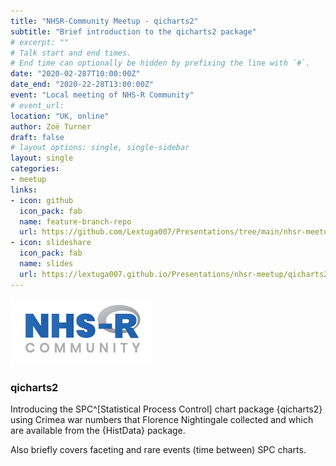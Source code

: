 ```yaml
---
title: "NHSR-Community Meetup - qicharts2"
subtitle: "Brief introduction to the qicharts2 package"
# excerpt: ""
# Talk start and end times.
# End time can optionally be hidden by prefixing the line with `#`.
date: "2020-02-287T10:00:00Z"
date_end: "2020-22-28T13:00:00Z"
event: "Local meeting of NHS-R Community"
# event_url: 
location: "UK, online"
author: Zoë Turner
draft: false
# layout options: single, single-sidebar
layout: single
categories:
- meetup
links:
- icon: github
  icon_pack: fab
  name: feature-branch-repo
  url: https://github.com/Lextuga007/Presentations/tree/main/nhsr-meetup
- icon: slideshare
  icon_pack: fab
  name: slides
  url: https://lextuga007.github.io/Presentations/nhsr-meetup/qicharts2.html#1
---
```


![NHS-R Community](featured.png)

### qicharts2

Introducing the SPC^[Statistical Process Control] chart package {qicharts2} using Crimea war numbers that Florence Nightingale collected and which are available from the {HistData} package.

Also briefly covers faceting and rare events (time between) SPC charts.
